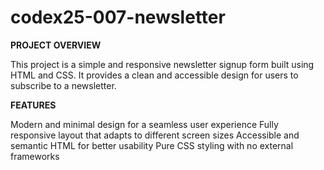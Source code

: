 # codex25-007-newsletter

**PROJECT OVERVIEW**

This project is a simple and responsive newsletter signup form built using HTML and CSS. It provides a clean and accessible design for users to subscribe to a newsletter.


**FEATURES**

Modern and minimal design for a seamless user experience
Fully responsive layout that adapts to different screen sizes
Accessible and semantic HTML for better usability
Pure CSS styling with no external frameworks
